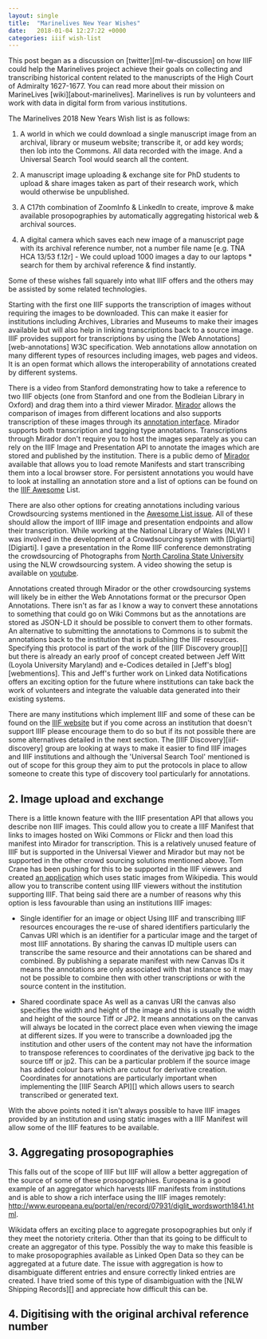 ```yaml
---
layout: single
title:  "Marinelives New Year Wishes"
date:   2018-01-04 12:27:22 +0000
categories: iiif wish-list
---
```


This post began as a discussion on [twitter][ml-tw-discussion] on how IIIF could help the Marinelives project achieve their goals on collecting and transcribing historical content related to the manuscripts of the High Court of Admiralty 1627-1677. You can read more about their mission on MarineLives [wiki][about-marinelives]. Marinelives is run by volunteers and work with data in digital form from various institutions.

The Marinelives 2018 New Years Wish list is as follows:

 1. A world in which we could download a single manuscript image from an archival, library or museum website; transcribe it, or add key words; then lob into the Commons. All data recorded with the image. And a Universal Search Tool would search all the content.

 2. A manuscript image uploading & exchange site for PhD students to upload & share images taken as part of their research work, which would otherwise be unpublished.

 3. A C17th combination of ZoomInfo & LinkedIn to create, improve & make available prosopographies by automatically aggregating historical web & archival sources.

 4. A digital camera which saves each new image of a manuscript page with its archival reference number, not a number file name [e.g. TNA HCA 13/53 f.12r] - We could upload 1000 images a day to our laptops * search for them by archival reference & find instantly.

Some of these wishes fall squarely into what IIIF offers and the others may be assisted by some related technologies.

Starting with the first one IIIF supports the transcription of images without requiring the images to be downloaded. This can make it easier for institutions including Archives, Libraries and Museums to make their images available but will also help in linking transcriptions back to a source image. IIIF provides support for transcriptions by using the [Web Annotations][web-annotations] W3C specification. Web annotations allow annotation on many different types of resources including images, web pages and videos. It is an open format which allows the interoperability of annotations created by different systems.

There is a video from Stanford demonstrating how to take a reference to two IIIF objects (one from Stanford and one from the Bodleian Library in Oxford) and drag them into a third viewer Mirador. [Mirador][Mirador] allows the comparison of images from different locations and also supports transcription of these images through its [annotation interface][mirador-anno]. Mirador supports both transcription and tagging type annotations. Transcriptions through Mirador don't require you to host the images separately as you can rely on the IIIF Image and Presentation API to annotate the images which are stored and published by the institution. There is a public demo of [Mirador][Mirador] available that allows you to load remote Manifests and start transcribing them into a local browser store. For persistent annotations you would have to look at installing an annotation store and a list of options can be found on the [IIIF Awesome][annotations-stores] List.

There are also other options for creating annotations including various Crowdsourcing systems mentioned in the [Awesome List issue][iiif-crowdsourcing]. All of these should allow the import of IIIF image and presentation endpoints and allow their transcription. While working at the National Library of Wales (NLW) I was involved in the development of a Crowdsourcing system with [Digiarti][Digiarti]. I gave a presentation in the Rome IIIF conference demonstrating the crowdsourcing of Photographs from [North Carolina State University][NCSU] using the NLW crowdsourcing system. A video showing the setup is available on [youtube][ncsu-crowdsourcing].

Annotations created through Mirador or the other crowdsourcing systems will likely be in either the Web Annotations format or the precursor Open Annotations. There isn't as far as I know a way to convert these annotations to something that could go on Wiki Commons but as the annotations are stored as JSON-LD it should be possible to convert them to other formats. An alternative to submitting the annotations to Commons is to submit the annotations back to the institution that is publishing the IIIF resources. Specifying this protocol is part of the work of the [IIIF Discovery group][] but there is already an early proof of concept created between Jeff Witt (Loyola University Maryland) and e-Codices detailed in [Jeff's blog][webmentions]. This and Jeff's further work on Linked data Notifications offers an exciting option for the future where institutions can take back the work of volunteers and integrate the valuable data generated into their existing systems.

There are many institutions which implement IIIF and some of these can be found on the [IIIF website][impl-list] but if you come across an institution that doesn't support IIIF please encourage them to do so but if its not possible there are some alternatives detailed in the next section. The [IIIF Discovery][iiif-discovery] group are looking at ways to make it easier to find IIIF images and IIIF institutions and although the 'Universal Search Tool' mentioned is out of scope for this group they aim to put the protocols in place to allow someone to create this type of discovery tool particularly for annotations.

## 2. Image upload and exchange

There is a little known feature with the IIIF presentation API that allows you describe non IIIF images. This could allow you to create a IIIF Manifest that links to images hosted on Wiki Commons or Flickr and then load this manifest into Mirador for transcription. This is a relatively unused feature of IIIF but is supported in the Universal Viewer and Mirador but may not be supported in the other crowd sourcing solutions mentioned above. Tom Crane has been pushing for this to be supported in the IIIF viewers and created [an application][wiki-manifest] which uses static images from Wikipedia. This would allow you to transcribe content using IIIF viewers without the institution supporting IIIF. That being said there are a number of reasons why this option is less favourable than using an institutions IIIF images:

 * Single identifier for an image or object
 Using IIIF and transcribing IIIF resources encourages the re-use of shared identifiers particularly the Canvas URI which is an identifier for a particular image and the target of most IIIF annotations. By sharing the canvas ID multiple users can transcribe the same resource and their annotations can be shared and combined. By publishing a separate manifest with new Canvas IDs it means the annotations are only associated with that instance so it may not be possible to combine then with other transcriptions or with the source content in the institution.   

 * Shared coordinate space
 As well as a canvas URI the canvas also specifies the width and height of the image and this is usually the width and height of the source Tiff or JP2. It means annotations on the canvas will always be located in the correct place even when viewing the image at different sizes. If you were to transcribe a downloaded jpg the institution and other users of the content may not have the information to transpose references to coordinates of the derivative jpg back to the source tiff or jp2. This can be a particular problem if the source image has added colour bars which are cutout for derivative creation. Coordinates for annotations are particularly important when implementing the [IIIF Search API][] which allows users to search transcribed or generated text.

With the above points noted it isn't always possible to have IIIF images provided by an institution and using static images with a IIIF Manifest will allow some of the IIIF features to be available.

## 3. Aggregating prosopographies

This falls out of the scope of IIIF but IIIF will allow a better aggregation of the source of some of these prosopographies. Europeana is a good example of an aggregator which harvests IIIF manifests from institutions and is able to show a rich interface using the IIIF images remotely: http://www.europeana.eu/portal/en/record/07931/diglit_wordsworth1841.html.

Wikidata offers an exciting place to aggregate prosopographies but only if they meet the notoriety criteria. Other than that its going to be difficult to create an aggregator of this type. Possibly the way to make this feasible is to make prosopographies available as Linked Open Data so they can be aggregated at a future date. The issue with aggregation is how to disambiguate different entries and ensure correctly linked entries are created. I have tried some of this type of disambiguation with the [NLW Shipping Records][] and appreciate how difficult this can be.

## 4. Digitising with the original archival reference number




[drag-n-drop]: https://www.youtube.com/watch?v=uih5JuQnYuo
[mirador-anno]: https://www.youtube.com/watch?v=9b1ReCZh9-E&t=2m31s
[Mirador]: http://projectmirador.org/
[impl-list]: http://iiif.io/community/#participating-institutions
[annotations-stores]: https://github.com/IIIF/awesome-iiif#annotation-servers
[iiif-crowdsourcing]: https://github.com/IIIF/awesome-iiif/issues/176
[NCSU]: https://d.lib.ncsu.edu/collections
[ncsu-crowdsourcing]: https://www.youtube.com/playlist?list=PLMd2mmRYjSJlKs829X0z_kYueQemSfwDd
[notifications]: https://www.youtube.com/watch?v=TxoPTWY3ZVI
[webmnetions]: http://lombardpress.org/2016/04/16/iiif-webmentions/
[wiki-manifest]: https://github.com/tomcrane/wikipedia-to-iiif
